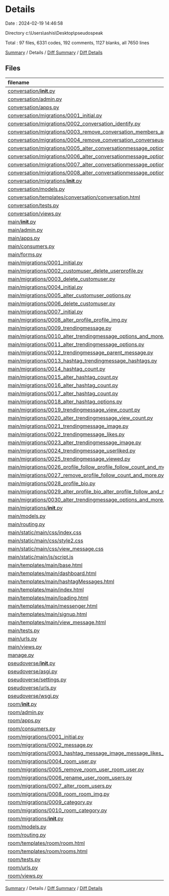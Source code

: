 # Details

Date : 2024-02-19 14:46:58

Directory c:\\Users\\ashis\\Desktop\\pseudospeak

Total : 97 files,  6331 codes, 192 comments, 1127 blanks, all 7650 lines

[Summary](results.md) / Details / [Diff Summary](diff.md) / [Diff Details](diff-details.md)

## Files
| filename | language | code | comment | blank | total |
| :--- | :--- | ---: | ---: | ---: | ---: |
| [conversation/__init__.py](/conversation/__init__.py) | Python | 0 | 0 | 1 | 1 |
| [conversation/admin.py](/conversation/admin.py) | Python | 4 | 1 | 0 | 5 |
| [conversation/apps.py](/conversation/apps.py) | Python | 4 | 0 | 3 | 7 |
| [conversation/migrations/0001_initial.py](/conversation/migrations/0001_initial.py) | Python | 67 | 1 | 7 | 75 |
| [conversation/migrations/0002_conversation_identify.py](/conversation/migrations/0002_conversation_identify.py) | Python | 12 | 1 | 6 | 19 |
| [conversation/migrations/0003_remove_conversation_members_and_more.py](/conversation/migrations/0003_remove_conversation_members_and_more.py) | Python | 36 | 1 | 6 | 43 |
| [conversation/migrations/0004_remove_conversation_converseuser_and_more.py](/conversation/migrations/0004_remove_conversation_converseuser_and_more.py) | Python | 28 | 1 | 6 | 35 |
| [conversation/migrations/0005_alter_conversationmessage_options.py](/conversation/migrations/0005_alter_conversationmessage_options.py) | Python | 11 | 1 | 6 | 18 |
| [conversation/migrations/0006_alter_conversationmessage_options.py](/conversation/migrations/0006_alter_conversationmessage_options.py) | Python | 11 | 1 | 6 | 18 |
| [conversation/migrations/0007_alter_conversationmessage_options.py](/conversation/migrations/0007_alter_conversationmessage_options.py) | Python | 11 | 1 | 6 | 18 |
| [conversation/migrations/0008_alter_conversationmessage_options.py](/conversation/migrations/0008_alter_conversationmessage_options.py) | Python | 11 | 1 | 6 | 18 |
| [conversation/migrations/__init__.py](/conversation/migrations/__init__.py) | Python | 0 | 0 | 1 | 1 |
| [conversation/models.py](/conversation/models.py) | Python | 22 | 1 | 5 | 28 |
| [conversation/templates/conversation/conversation.html](/conversation/templates/conversation/conversation.html) | HTML | 481 | 1 | 60 | 542 |
| [conversation/tests.py](/conversation/tests.py) | Python | 1 | 1 | 2 | 4 |
| [conversation/views.py](/conversation/views.py) | Python | 1 | 1 | 2 | 4 |
| [main/__init__.py](/main/__init__.py) | Python | 0 | 0 | 1 | 1 |
| [main/admin.py](/main/admin.py) | Python | 5 | 0 | 1 | 6 |
| [main/apps.py](/main/apps.py) | Python | 4 | 0 | 3 | 7 |
| [main/consumers.py](/main/consumers.py) | Python | 329 | 16 | 70 | 415 |
| [main/forms.py](/main/forms.py) | Python | 8 | 0 | 3 | 11 |
| [main/migrations/0001_initial.py](/main/migrations/0001_initial.py) | Python | 32 | 1 | 7 | 40 |
| [main/migrations/0002_customuser_delete_userprofile.py](/main/migrations/0002_customuser_delete_userprofile.py) | Python | 75 | 1 | 6 | 82 |
| [main/migrations/0003_delete_customuser.py](/main/migrations/0003_delete_customuser.py) | Python | 10 | 1 | 6 | 17 |
| [main/migrations/0004_initial.py](/main/migrations/0004_initial.py) | Python | 128 | 1 | 7 | 136 |
| [main/migrations/0005_alter_customuser_options.py](/main/migrations/0005_alter_customuser_options.py) | Python | 11 | 1 | 6 | 18 |
| [main/migrations/0006_delete_customuser.py](/main/migrations/0006_delete_customuser.py) | Python | 10 | 1 | 6 | 17 |
| [main/migrations/0007_initial.py](/main/migrations/0007_initial.py) | Python | 34 | 1 | 7 | 42 |
| [main/migrations/0008_alter_profile_profile_img.py](/main/migrations/0008_alter_profile_profile_img.py) | Python | 12 | 1 | 6 | 19 |
| [main/migrations/0009_trendingmessage.py](/main/migrations/0009_trendingmessage.py) | Python | 33 | 1 | 6 | 40 |
| [main/migrations/0010_alter_trendingmessage_options_and_more.py](/main/migrations/0010_alter_trendingmessage_options_and_more.py) | Python | 16 | 1 | 6 | 23 |
| [main/migrations/0011_alter_trendingmessage_options.py](/main/migrations/0011_alter_trendingmessage_options.py) | Python | 11 | 1 | 6 | 18 |
| [main/migrations/0012_trendingmessage_parent_message.py](/main/migrations/0012_trendingmessage_parent_message.py) | Python | 19 | 1 | 6 | 26 |
| [main/migrations/0013_hashtag_trendingmessage_hashtags.py](/main/migrations/0013_hashtag_trendingmessage_hashtags.py) | Python | 27 | 1 | 6 | 34 |
| [main/migrations/0014_hashtag_count.py](/main/migrations/0014_hashtag_count.py) | Python | 12 | 1 | 6 | 19 |
| [main/migrations/0015_alter_hashtag_count.py](/main/migrations/0015_alter_hashtag_count.py) | Python | 12 | 1 | 6 | 19 |
| [main/migrations/0016_alter_hashtag_count.py](/main/migrations/0016_alter_hashtag_count.py) | Python | 12 | 1 | 6 | 19 |
| [main/migrations/0017_alter_hashtag_count.py](/main/migrations/0017_alter_hashtag_count.py) | Python | 12 | 1 | 6 | 19 |
| [main/migrations/0018_alter_hashtag_options.py](/main/migrations/0018_alter_hashtag_options.py) | Python | 11 | 1 | 6 | 18 |
| [main/migrations/0019_trendingmessage_view_count.py](/main/migrations/0019_trendingmessage_view_count.py) | Python | 12 | 1 | 6 | 19 |
| [main/migrations/0020_alter_trendingmessage_view_count.py](/main/migrations/0020_alter_trendingmessage_view_count.py) | Python | 12 | 1 | 6 | 19 |
| [main/migrations/0021_trendingmessage_image.py](/main/migrations/0021_trendingmessage_image.py) | Python | 12 | 1 | 6 | 19 |
| [main/migrations/0022_trendingmessage_likes.py](/main/migrations/0022_trendingmessage_likes.py) | Python | 12 | 1 | 6 | 19 |
| [main/migrations/0023_alter_trendingmessage_image.py](/main/migrations/0023_alter_trendingmessage_image.py) | Python | 12 | 1 | 6 | 19 |
| [main/migrations/0024_trendingmessage_userliked.py](/main/migrations/0024_trendingmessage_userliked.py) | Python | 16 | 1 | 6 | 23 |
| [main/migrations/0025_trendingmessage_viewed.py](/main/migrations/0025_trendingmessage_viewed.py) | Python | 16 | 1 | 6 | 23 |
| [main/migrations/0026_profile_follow_profile_follow_count_and_more.py](/main/migrations/0026_profile_follow_profile_follow_count_and_more.py) | Python | 33 | 1 | 6 | 40 |
| [main/migrations/0027_remove_profile_follow_count_and_more.py](/main/migrations/0027_remove_profile_follow_count_and_more.py) | Python | 15 | 1 | 6 | 22 |
| [main/migrations/0028_profile_bio.py](/main/migrations/0028_profile_bio.py) | Python | 12 | 1 | 6 | 19 |
| [main/migrations/0029_alter_profile_bio_alter_profile_follow_and_more.py](/main/migrations/0029_alter_profile_bio_alter_profile_follow_and_more.py) | Python | 28 | 1 | 6 | 35 |
| [main/migrations/0030_alter_trendingmessage_options_and_more.py](/main/migrations/0030_alter_trendingmessage_options_and_more.py) | Python | 16 | 1 | 6 | 23 |
| [main/migrations/__init__.py](/main/migrations/__init__.py) | Python | 0 | 0 | 1 | 1 |
| [main/models.py](/main/models.py) | Python | 54 | 1 | 16 | 71 |
| [main/routing.py](/main/routing.py) | Python | 8 | 0 | 1 | 9 |
| [main/static/main/css/index.css](/main/static/main/css/index.css) | CSS | 334 | 58 | 80 | 472 |
| [main/static/main/css/style2.css](/main/static/main/css/style2.css) | CSS | 185 | 3 | 32 | 220 |
| [main/static/main/css/view_message.css](/main/static/main/css/view_message.css) | CSS | 65 | 8 | 10 | 83 |
| [main/static/main/js/script.js](/main/static/main/js/script.js) | JavaScript | 17 | 0 | 0 | 17 |
| [main/templates/main/base.html](/main/templates/main/base.html) | HTML | 89 | 2 | 5 | 96 |
| [main/templates/main/dashboard.html](/main/templates/main/dashboard.html) | HTML | 663 | 2 | 82 | 747 |
| [main/templates/main/hashtagMessages.html](/main/templates/main/hashtagMessages.html) | HTML | 317 | 5 | 60 | 382 |
| [main/templates/main/index.html](/main/templates/main/index.html) | HTML | 317 | 5 | 66 | 388 |
| [main/templates/main/loading.html](/main/templates/main/loading.html) | HTML | 59 | 0 | 2 | 61 |
| [main/templates/main/messenger.html](/main/templates/main/messenger.html) | HTML | 404 | 1 | 50 | 455 |
| [main/templates/main/signup.html](/main/templates/main/signup.html) | HTML | 138 | 3 | 13 | 154 |
| [main/templates/main/view_message.html](/main/templates/main/view_message.html) | HTML | 129 | 0 | 13 | 142 |
| [main/tests.py](/main/tests.py) | Python | 1 | 1 | 2 | 4 |
| [main/urls.py](/main/urls.py) | Python | 16 | 0 | 2 | 18 |
| [main/views.py](/main/views.py) | Python | 202 | 3 | 33 | 238 |
| [manage.py](/manage.py) | Python | 17 | 1 | 5 | 23 |
| [pseudoverse/__init__.py](/pseudoverse/__init__.py) | Python | 0 | 0 | 1 | 1 |
| [pseudoverse/asgi.py](/pseudoverse/asgi.py) | Python | 18 | 1 | 4 | 23 |
| [pseudoverse/settings.py](/pseudoverse/settings.py) | Python | 91 | 18 | 42 | 151 |
| [pseudoverse/urls.py](/pseudoverse/urls.py) | Python | 26 | 0 | 6 | 32 |
| [pseudoverse/wsgi.py](/pseudoverse/wsgi.py) | Python | 10 | 0 | 7 | 17 |
| [room/__init__.py](/room/__init__.py) | Python | 0 | 0 | 1 | 1 |
| [room/admin.py](/room/admin.py) | Python | 5 | 1 | 0 | 6 |
| [room/apps.py](/room/apps.py) | Python | 4 | 0 | 3 | 7 |
| [room/consumers.py](/room/consumers.py) | Python | 108 | 4 | 25 | 137 |
| [room/migrations/0001_initial.py](/room/migrations/0001_initial.py) | Python | 22 | 1 | 7 | 30 |
| [room/migrations/0002_message.py](/room/migrations/0002_message.py) | Python | 45 | 1 | 6 | 52 |
| [room/migrations/0003_hashtag_message_image_message_likes_and_more.py](/room/migrations/0003_hashtag_message_image_message_likes_and_more.py) | Python | 74 | 1 | 6 | 81 |
| [room/migrations/0004_room_user.py](/room/migrations/0004_room_user.py) | Python | 20 | 1 | 6 | 27 |
| [room/migrations/0005_remove_room_user_room_user.py](/room/migrations/0005_remove_room_user_room_user.py) | Python | 20 | 1 | 6 | 27 |
| [room/migrations/0006_rename_user_room_users.py](/room/migrations/0006_rename_user_room_users.py) | Python | 12 | 1 | 6 | 19 |
| [room/migrations/0007_alter_room_users.py](/room/migrations/0007_alter_room_users.py) | Python | 16 | 1 | 6 | 23 |
| [room/migrations/0008_room_room_img.py](/room/migrations/0008_room_room_img.py) | Python | 12 | 1 | 6 | 19 |
| [room/migrations/0009_category.py](/room/migrations/0009_category.py) | Python | 22 | 1 | 6 | 29 |
| [room/migrations/0010_room_category.py](/room/migrations/0010_room_category.py) | Python | 17 | 1 | 6 | 24 |
| [room/migrations/__init__.py](/room/migrations/__init__.py) | Python | 0 | 0 | 1 | 1 |
| [room/models.py](/room/models.py) | Python | 49 | 2 | 17 | 68 |
| [room/routing.py](/room/routing.py) | Python | 6 | 0 | 1 | 7 |
| [room/templates/room/room.html](/room/templates/room/room.html) | HTML | 409 | 1 | 47 | 457 |
| [room/templates/room/rooms.html](/room/templates/room/rooms.html) | HTML | 569 | 1 | 46 | 616 |
| [room/tests.py](/room/tests.py) | Python | 1 | 1 | 2 | 4 |
| [room/urls.py](/room/urls.py) | Python | 6 | 0 | 1 | 7 |
| [room/views.py](/room/views.py) | Python | 35 | 1 | 5 | 41 |

[Summary](results.md) / Details / [Diff Summary](diff.md) / [Diff Details](diff-details.md)